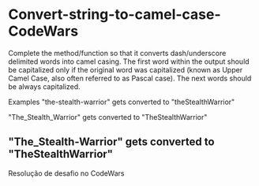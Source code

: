 # Convert-string-to-camel-case-CodeWars
Complete the method/function so that it converts dash/underscore delimited words into camel casing. The first word within the output should be capitalized only if the original word was capitalized (known as Upper Camel Case, also often referred to as Pascal case). The next words should be always capitalized.

Examples
"the-stealth-warrior" gets converted to "theStealthWarrior"

"The_Stealth_Warrior" gets converted to "TheStealthWarrior"

"The_Stealth-Warrior" gets converted to "TheStealthWarrior"
------------------------------------------------------------------------------------------------------------------------------------------------------------------------
Resolução de desafio no CodeWars

